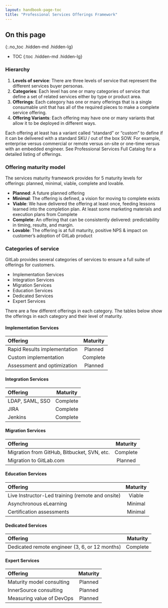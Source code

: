 ```yaml
---
layout: handbook-page-toc
title: "Professional Services Offerings Framework"
---
```


## On this page
{:.no_toc .hidden-md .hidden-lg}

- TOC
{:toc .hidden-md .hidden-lg}

### Hierarchy
1. **Levels of service**: There are three levels of service that represent the different services buyer personas.
1. **Categories**: Each level has one or many categories of service that define a set of related services either by type or product area.
1. **Offerings**: Each category has one or many offerings that is a single consumable unit that has all of the required pieces to make a complete service offering.
1. **Offering Variants**: Each offering may have one or many variants that allow it to be deployed in different ways.

Each offering at least has a variant called “standard” or “custom” to define if it can be delivered with a standard SKU / out of the box SOW. For example, enterprise versus commercial or remote versus on-site or one-time versus with an embedded engineer. See Professional Services Full Catalog for a detailed listing of offerings.

### Offering maturity model

The services maturity framework provides for 5 maturity levels for offerings: planned, minimal, viable, complete and lovable.

* **Planned**: A future planned offering
* **Minimal**: The offering is defined, a vision for moving to complete exists
* **Viable**: We have delivered the offering at least once, feeding lessons learned into the completion plan. At least some marketing materials and execution plans from Complete
* **Complete**: An offering that can be consistently delivered: predictability in timing, results, and margin. 
* **Lovable**: The offering is at full maturity, positive NPS & impact on customer’s adoption of GitLab product

### Categories of service

GitLab provides several categories of services to ensure a full suite of offerings for customers.

* Implementation Services
* Integration Services
* Migration Services
* Education Services
* Dedicated Services
* Expert Services

There are a few different offerings in each category. The tables below show the offerings in each category and their level of maturity.

#### Implementation Services

| Offering | Maturity |
| :--      | :--:     |
| Rapid Results implementation | Planned |
| Custom implementation | Complete |
| Assessment and optimization | Planned |

#### Integration Services

| Offering | Maturity |
|:---------|:--------:|
| LDAP, SAML, SSO | Complete |
| JIRA | Complete |
| Jenkins | Complete |

#### Migration Services

| Offering | Maturity |
|:---------|:--------:|
| Migration from GitHub, Bitbucket, SVN, etc. | Complete |
| Migration to GitLab.com | Planned |

#### Education Services

| Offering | Maturity |
|:---------|:--------:|
| Live Instructor-Led training (remote and onsite) | Viable |
| Asynchronous eLearning  | Minimal |
| Certification assessments  | Minimal |

#### Dedicated Services

| Offering | Maturity |
|:---------|:--------:|
| Dedicated remote engineer (3, 6, or 12 months) | Complete |

#### Expert Services

| Offering | Maturity |
|:---------|:--------:|
| Maturity model consulting | Planned |
| InnerSource consulting  | Planned |
| Measuring value of DevOps  | Planned |
